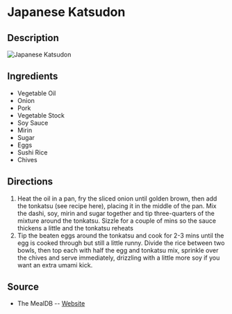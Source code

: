 # Japanese Katsudon

## Description
![Japanese Katsudon](https://www.themealdb.com/images/media/meals/d8f6qx1604182128.jpg "Japanese Katsudon")

## Ingredients
- Vegetable Oil
- Onion
- Pork
- Vegetable Stock
- Soy Sauce
- Mirin
- Sugar
- Eggs
- Sushi Rice
- Chives

## Directions
1. Heat the oil in a pan, fry the sliced onion until golden brown, then add the tonkatsu (see recipe here), placing it in the middle of the pan. Mix the dashi, soy, mirin and sugar together and tip three-quarters of the mixture around the tonkatsu. Sizzle for a couple of mins so the sauce thickens a little and the tonkatsu reheats
2. Tip the beaten eggs around the tonkatsu and cook for 2-3 mins until the egg is cooked through but still a little runny. Divide the rice between two bowls, then top each with half the egg and tonkatsu mix, sprinkle over the chives and serve immediately, drizzling with a little more soy if you want an extra umami kick.

## Source

- The MealDB -- [Website](https://themealdb.com)
